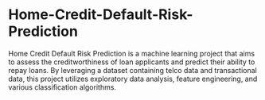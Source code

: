 # Home-Credit-Default-Risk-Prediction
Home Credit Default Risk Prediction is a machine learning project that aims to assess the creditworthiness of loan applicants and predict their ability to repay loans. By leveraging a dataset containing telco data and transactional data, this project utilizes exploratory data analysis, feature engineering, and various classification algorithms.

